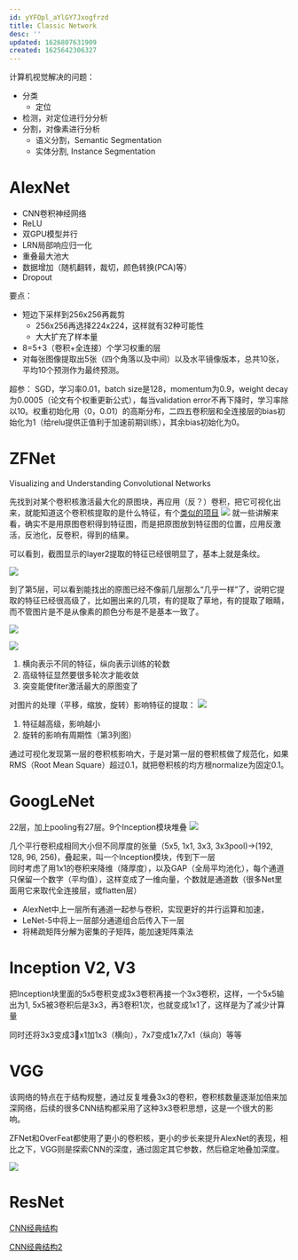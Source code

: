 ```yaml
---
id: yYFOpl_aYlGY7Jxogfrzd
title: Classic Network
desc: ''
updated: 1626807631909
created: 1625642306327
---
```


计算机视觉解决的问题：
- 分类
    - 定位
- 检测，对定位进行分分析
- 分割，对像素进行分析
    - 语义分割，Semantic Segmentation
    - 实体分割, Instance Segmentation


# AlexNet

- CNN卷积神经网络
- ReLU
- 双GPU模型并行
- LRN局部响应归一化
- 重叠最大池大
- 数据增加（随机翻转，裁切，颜色转换(PCA)等）
- Dropout

要点：
- 短边下采样到256x256再裁剪
    - 256x256再选择224x224，这样就有32种可能性
    - 大大扩充了样本量
- 8=5+3（卷积+全连接）个学习权重的层
- 对每张图像提取出5张（四个角落以及中间）以及水平镜像版本，总共10张，平均10个预测作为最终预测。

超参：
SGD，学习率0.01，batch size是128，momentum为0.9，weight decay为0.0005（论文有个权重更新公式），每当validation error不再下降时，学习率除以10。权重初始化用（0，0.01）的高斯分布，二四五卷积层和全连接层的bias初始化为1（给relu提供正值利于加速前期训练），其余bias初始化为0。

# ZFNet

Visualizing and Understanding Convolutional Networks

先找到对某个卷积核激活最大化的原图块，再应用（反？）卷积，把它可视化出来，就能知道这个卷积核提取的是什么特征，有个[类似的项目](https://distill.pub/2017/feature-visualization/)
![](/assets/images/2021-07-08-18-47-56.png)
就一些讲解来看，确实不是用原图卷积得到特征图，而是把原图放到特征图的位置，应用反激活，反池化，反卷积，得到的结果。

可以看到，截图显示的layer2提取的特征已经很明显了，基本上就是条纹。

![](/assets/images/2021-07-08-18-57-29.png)

到了第5层，可以看到能找出的原图已经不像前几层那么“几乎一样”了，说明它提取的特征已经很高级了，比如圈出来的几项，有的提取了草地，有的提取了眼睛，而不管图片是不是从像素的颜色分布是不是基本一致了。

![](/assets/images/2021-07-08-19-00-05.png)

![](/assets/images/2021-07-08-19-00-29.png)

1. 横向表示不同的特征，纵向表示训练的轮数
2. 高级特征显然要很多轮次才能收敛
3. 突变能使fiter激活最大的原图变了

对图片的处理（平移，缩放，旋转）影响特征的提取：
![](/assets/images/2021-07-08-19-06-25.png)
1. 特征越高级，影响越小
2. 旋转的影响有周期性（第3列图）

通过可视化发现第一层的卷积核影响大，于是对第一层的卷积核做了规范化，如果RMS（Root Mean Square）超过0.1，就把卷积核的均方根normalize为固定0.1。

# GoogLeNet

22层，加上pooling有27层。9个Inception模块堆叠
![](/assets/images/2021-07-09-17-56-37.png)

几个平行卷积成相同大小但不同厚度的张量（5x5, 1x1, 3x3, 3x3pool)->(192, 128, 96, 256)，叠起来，叫一个Inception模块，传到下一层   
同时考虑了用1x1的卷积来降维（降厚度），以及GAP（全局平均池化），每个通道只保留一个数字（平均值），这样变成了一维向量，个数就是通道数（很多Net里面用它来取代全连接层，或flatten层）

- AlexNet中上一层所有通道一起参与卷积，实现更好的并行运算和加速， 
- LeNet-5中将上一层部分通道组合后传入下一层
- 将稀疏矩阵分解为密集的子矩阵，能加速矩阵乘法

# Inception V2, V3

把Inception块里面的5x5卷积变成3x3卷积再接一个3x3卷积，这样，一个5x5输出为1, 5x5被3卷积后是3x3，再3卷积1次，也就变成1x1了，这样是为了减少计算量

同时还将3x3变成3x1加1x3（横向），7x7变成1x7,7x1（纵向）等等

# VGG

该网络的特点在于结构规整，通过反复堆叠3x3的卷积，卷积核数量逐渐加倍来加深网络，后续的很多CNN结构都采用了这种3x3卷积思想，这是一个很大的影响。

ZFNet和OverFeat都使用了更小的卷积核，更小的步长来提升AlexNet的表现，相比之下，VGG则是探索CNN的深度，通过固定其它参数，然后稳定地叠加深度。

![](/assets/images/2021-07-21-02-56-06.png)

# ResNet

[CNN经典结构](https://www.cnblogs.com/liaohuiqiang/p/9606901.html)

[CNN经典结构2](https://www.cnblogs.com/liaohuiqiang/p/9691458.html)